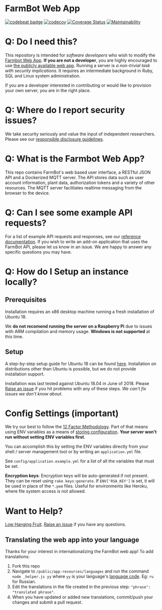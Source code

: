 # FarmBot Web App
[![codebeat badge](https://codebeat.co/badges/7f81859b-67fe-4bdb-b56f-050bfed35e9c)](https://codebeat.co/projects/github-com-farmbot-farmbot-web-app-staging)
[![codecov](https://codecov.io/gh/FarmBot/Farmbot-Web-App/branch/master/graph/badge.svg)](https://codecov.io/gh/FarmBot/Farmbot-Web-App)
[![Coverage Status](https://coveralls.io/repos/github/FarmBot/Farmbot-Web-App/badge.svg)](https://coveralls.io/github/FarmBot/Farmbot-Web-App)
[![Maintainability](https://api.codeclimate.com/v1/badges/74091163d8a02bb8988f/maintainability)](https://codeclimate.com/github/FarmBot/Farmbot-Web-App/maintainability)


# Q: Do I need this?

This repository is intended for *software developers* who wish to modify the [Farmbot Web App](http://my.farmbot.io/). **If you are not a developer**, you are highly encouraged to use [the publicly available web app](http://my.farmbot.io/). Running a server is *a non-trivial task with security implications*. It requires an intermediate background in Ruby, SQL and Linux system administration.

If you are a developer interested in contributing or would like to provision your own server, you are in the right place.

# Q: Where do I report security issues?

We take security seriously and value the input of independent researchers. Please see our [responsible disclosure guidelines](https://farm.bot/responsible-disclosure-of-security-vulnerabilities/).

# Q: What is the Farmbot Web App?

This repo contains FarmBot's web based user interface, a RESTful JSON API and a Dockerized MQTT server. The API stores data such as user account information, plant data, authorization tokens and a variety of other resources. The MQTT server facilitates realtime messaging from the browser to the device.

# Q: Can I see some example API requests?

For a list of example API requests and responses, see our [reference documentation](https://gist.github.com/RickCarlino/10db2df375d717e9efdd3c2d9d8932af). If you wish to write an add-on application that uses the FarmBot API, please let us know in an issue. We are happy to answer any specific questions you may have.

# Q: How do I Setup an instance locally?

## Prerequisites

Installation requires an x86 desktop machine running a fresh installation of Ubuntu 18.

We **do not recomend running the server on a Raspberry Pi** due to issues with ARM compilation and memory usage. **Windows is not supported** at this time.

## Setup

A step-by-step setup guide for Ubuntu 18 can be found [here](https://github.com/FarmBot/Farmbot-Web-App/blob/master/ubuntu_example.sh). Installation on distributions other than Ubuntu is possible, but we do not provide installation support.

Installation was last tested against Ubuntu 18.04 in June of 2018. Please [Raise an issue](https://github.com/FarmBot/Farmbot-Web-App/issues/new?title=Installation%20Failure) if you hit problems with any of these steps. *We can't fix issues we don't know about.*

# Config Settings (important)

We try our best to follow the [12 Factor Methodology](https://12factor.net/). Part of that means using ENV variables as a means of [storing configuration](https://12factor.net/config). **Your server won't run without setting ENV variables first**.

You can accomplish this by setting the ENV variables directly from your shell / server management tool or by writing an `application.yml` file.

See `config/application.example.yml` for a list of all the variables that must be set.

**Encryption keys**: Encryption keys will be auto-generated if not present. They can be reset using `rake keys:generate`. If `ENV['RSA_KEY']` is set, it will be used in place of the `*.pem` files. Useful for environments like Heroku, where file system access is not allowed.

# Want to Help?

[Low Hanging Fruit](https://github.com/FarmBot/Farmbot-Web-App/search?utf8=%E2%9C%93&q=todo). [Raise an issue](https://github.com/FarmBot/Farmbot-Web-App/issues/new?title=Question%20about%20a%20TODO) if you have any questions.

## Translating the web app into your language

Thanks for your interest in internationalizing the FarmBot web app! To add translations:

1. Fork this repo
0. Navigate to `/public/app-resources/languages` and run the command `node _helper.js yy` where `yy` is your language's [language code](http://www.science.co.il/Language/Locale-codes.php). Eg: `ru` for Russian.
0. Edit the translations in the file created in the previous step: `"phrase": "translated phrase"`.
0. When you have updated or added new translations, commit/push your changes and submit a pull request.

